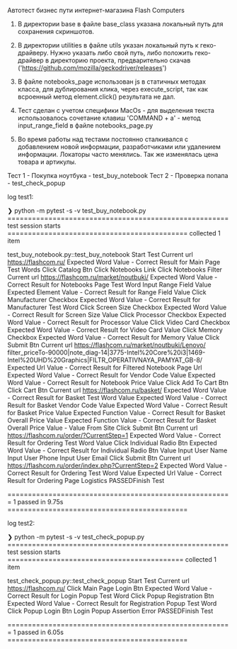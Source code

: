 Автотест бизнес пути интернет-магазина Flash Computers

1) В директории base в файле base_class указана локальный путь для сохранения скриншотов.

2) В директории utilities в файле utils указан локальный путь к геко-драйверу.
Нужно указать либо свой путь, либо положить геко-драйвер в директорию проекта, 
предварительно скачав ('https://github.com/mozilla/geckodriver/releases')

3) В файле notebooks_page использован js в статичных методах класса, для дублирования клика,
через execute_script, так как всроенный метод element.click() результата не дал.

4) Тест сделан с учетом специфики MacOs - для выделения текста использовалось сочетание клавиш
'COMMAND + a' - метод input_range_field в файле notebooks_page.py

5) Во время работы над тестами постоянно сталкивался с добавлением новой информации, разработчиками
или удалением информации. Локаторы часто менялись. Так же изменялась цена товара и артикулы.

Тест 1 - Покупка ноутбука - test_buy_notebook
Тест 2 - Проверка попапа - test_check_popup

log test1: 

❯ python -m pytest -s -v test_buy_notebook.py
====================================================== test session starts ============================================
collected 1 item

test_buy_notebook.py::test_buy_notebook Start Test
Current url https://flashcom.ru/
Expected Word Value - Correct Result for Main Page Test Words
Click Catalog Btn
Click Notebooks Link
Click Notebooks Filter
Current url https://flashcom.ru/market/noutbuki/
Expected Word Value - Correct Result for Notebooks Page Test Word
Input Range Field Value
Expected Element Value - Correct Result for Range Field Value
Click Manufacturer Checkbox
Expected Word Value - Correct Result for Manufacturer Test Word
Click Screen Size Checkbox
Expected Word Value - Correct Result for Screen Size Value
Click Processor Checkbox
Expected Word Value - Correct Result for Processor Value
Click Video Card Checkbox
Expected Word Value - Correct Result for Video Card Value
Click Memory Checkbox
Expected Word Value - Correct Result for Memory Value
Click Submit Btn
Current url https://flashcom.ru/market/noutbuki/Lenovo/
filter_priceTo-90000|note_diag-14|3775-Intel%20Core%20i3|1469-
Intel%20UHD%20Graphics|FILTR_OPERATIVNAYA_PAMYAT_GB-8/
Expected Url Value - Correct Result for Filtered Notebook Page Url
Expected Word Value - Correct Result for Vendor Code Value
Expected Word Value - Correct Result for Notebook Price Value
Click Add To Cart Btn
Click Cart Btn
Current url https://flashcom.ru/basket/
Expected Word Value - Correct Result for Basket Test Word Value
Expected Word Value - Correct Result for Basket Vendor Code Value
Expected Word Value - Correct Result for Basket Price Value
Expected Function Value - Correct Result for Basket Overall Price Value
Expected Function Value - Correct Result for Basket Overall Price Value - Value From Site
Click Submit Btn
Current url https://flashcom.ru/order/?CurrentStep=1
Expected Word Value - Correct Result for Ordering Test Word Value
Click Individual Radio Btn
Expected Word Value - Correct Result for Individual Radio Btn Value
Input User Name
Input User Phone
Input User Email
Click Submit Btn
Current url https://flashcom.ru/order/index.php?CurrentStep=2
Expected Word Value - Correct Result for Ordering Test Word Value
Expected Url Value - Correct Result for Ordering Page Logistics
PASSEDFinish Test


======================================================= 1 passed in 9.75s ============================================

log test2:

❯ python -m pytest -s -v test_check_popup.py
====================================================== test session starts ===========================================
collected 1 item

test_check_popup.py::test_check_popup Start Test
Current url https://flashcom.ru/
Click Main Page Login Btn
Expected Word Value - Correct Result for Login Popup Test Word
Click Popup Registration Btn
Expected Word Value - Correct Result for Registration Popup Test Word
Click Popup Login Btn
Login Popup Assertion Error
PASSEDFinish Test


======================================================= 1 passed in 6.05s ============================================